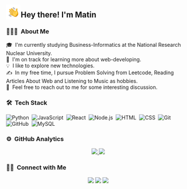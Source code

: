 <img alt="Hand Wave" src="./Hand%20Wave.gif" width='40' align="left"/><h2>Hey there! I'm Matin</h2>

### 👨🏻‍💻 &nbsp;About Me

🎓 &nbsp;I'm currently studying Business-Informatics at the National Research Nuclear University.\
🌱 &nbsp;I'm on track for learning more about web-developing.\
💡 &nbsp;I like to explore new technologies.\
✍️ &nbsp;In my free time, I pursue Problem Solving from Leetcode, Reading Articles About Web and Listening to Music as hobbies.\
💬 &nbsp;Feel free to reach out to me for some interesting discussion.


### 🛠 &nbsp;Tech Stack

![Python](https://img.shields.io/badge/-Python-05122A?style=flat&logo=python)&nbsp;
![JavaScript](https://img.shields.io/badge/-JavaScript-05122A?style=flat&logo=javascript)&nbsp;
![React](https://img.shields.io/badge/-React-05122A?style=flat&logo=react)&nbsp;
![Node.js](https://img.shields.io/badge/-Node.js-05122A?style=flat&logo=node.js)&nbsp;
![HTML](https://img.shields.io/badge/-HTML-05122A?style=flat&logo=HTML5)&nbsp;
![CSS](https://img.shields.io/badge/-CSS-05122A?style=flat&logo=CSS3&logoColor=1572B6)&nbsp;
![Git](https://img.shields.io/badge/-Git-05122A?style=flat&logo=git)&nbsp;
![GitHub](https://img.shields.io/badge/-GitHub-05122A?style=flat&logo=github)&nbsp;
![MySQL](https://img.shields.io/badge/-MySQL-05122A?style=flat&logo=MySQL)&nbsp;

### ⚙️ &nbsp;GitHub Analytics

<p align="center">
<a href="https://github.com/MrMatin-Aka-Me">
  <img height="180em" src="https://github-readme-stats-eight-theta.vercel.app/api?username=MrMatin-Aka-Me&show_icons=true&theme=algolia&include_all_commits=true&count_private=true"/>
  <img height="180em" src="https://github-readme-stats-eight-theta.vercel.app/api/top-langs/?username=MrMatin-Aka-Me&layout=compact&langs_count=8&theme=algolia"/>
</a>
</p>

### 🤝🏻 &nbsp;Connect with Me

<p align="center">
<a href="mailto:neversurrender2000@mail.ru"><img src="https://img.shields.io/badge/-neversurrender2000@mail.ru-G05122?style=flat&logo=Gmail&logoColor=white"/></a>
<a href="https://instagram.com/matin_juraev"><img src="https://img.shields.io/badge/-@matin_juraev-05122A?style=flat&logo=Instagram&logoColor=white"/></a>
<a href="https://t.me/matinjuraev"><img src="https://img.shields.io/badge/-@matinjuraev-A05122?style=flat&logo=Telegram&logoColor=white"/></a>
</p>
